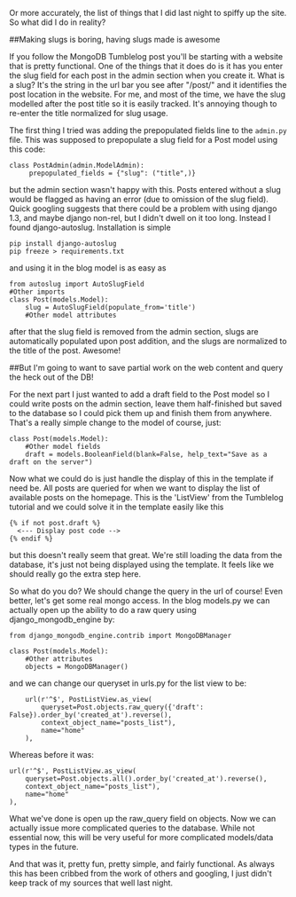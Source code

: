 <!-- 
.. title: Auto-slugification, drafts, and cooler queries
.. slug: auto-slugification-drafts-and-cooler-queries
.. date: 2013-03-19 14:01:25 UTC-05:00
.. tags: 
.. category: 
.. link: 
.. description: 
.. type: text
-->

Or more accurately, the list of things that I did last night to spiffy up the site. So what did I do in reality?

<!-- TEASER_END -->

##Making slugs is boring, having slugs made is awesome

If you follow the MongoDB Tumblelog post you'll be starting with a website that is pretty functional. 
One of the things that it does do is it has you enter the slug field for each post in the admin section when you create it. 
What is a slug? It's the string in the url bar you see after "/post/" and it identifies the post location in the website. 
For me, and most of the time, we have the slug modelled after the post title so it is easily tracked. 
It's annoying though to re-enter the title normalized for slug usage.

The first thing I tried was adding the prepopulated fields line to the `admin.py` file. 
This was supposed to prepopulate a slug field for a Post model using this code:

    class PostAdmin(admin.ModelAdmin):
         prepopulated_fields = {"slug": ("title",)}

but the admin section wasn't happy with this. 
Posts entered without a slug would be flagged as having an error (due to omission of the slug field). 
Quick googling suggests that there could be a problem with using django 1.3, and maybe django non-rel, but I didn't dwell on it too long.
Instead I found django-autoslug. Installation is simple

    pip install django-autoslug
    pip freeze > requirements.txt

and using it in the blog model is as easy as

    from autoslug import AutoSlugField
    #Other imports
    class Post(models.Model):
        slug = AutoSlugField(populate_from='title')
        #Other model attributes

after that the slug field is removed from the admin section, slugs are automatically populated upon post addition, and the slugs are normalized to the title of the post. 
Awesome!

##But I'm going to want to save partial work on the web content and query the heck out of the DB!

For the next part I just wanted to add a draft field to the Post model so I could write posts on the admin section, 
leave them half-finished but saved to the database so I could pick them up and finish them from anywhere. 
That's a really simple change to the model of course, just:

    class Post(models.Model):
        #Other model fields
        draft = models.BooleanField(blank=False, help_text="Save as a draft on the server")

Now what we could do is just handle the display of this in the template if need be. 
All posts are queried for when we want to display the list of available posts on the homepage. 
This is the 'ListView' from the Tumblelog tutorial and we could solve it in the template easily like this

    {% if not post.draft %}
      <--- Display post code -->
    {% endif %}

but this doesn't really seem that great. We're still loading the data from the database, it's just not being displayed using the template. 
It feels like we should really go the extra step here.

So what do you do? We should change the query in the url of course! Even better, let's get some real mongo access. 
In the blog models.py we can actually open up the ability to do a raw query using django_mongodb_engine by:

    from django_mongodb_engine.contrib import MongoDBManager

    class Post(models.Model):
        #Other attributes
        objects = MongoDBManager()

and we can change our queryset in urls.py for the list view to be:

        url(r'^$', PostListView.as_view(
            queryset=Post.objects.raw_query({'draft': False}).order_by('created_at').reverse(),
            context_object_name="posts_list"),
            name="home"
        ),

Whereas before it was:

    url(r'^$', PostListView.as_view(
        queryset=Post.objects.all().order_by('created_at').reverse(),
        context_object_name="posts_list"),
        name="home"
    ),

What we've done is open up the raw_query field on objects. Now we can actually issue more complicated queries to the database. 
While not essential now, this will be very useful for more complicated models/data types in the future.

And that was it, pretty fun, pretty simple, and fairly functional. As always this has been cribbed from the work of others and googling, 
I just didn't keep track of my sources that well last night.
